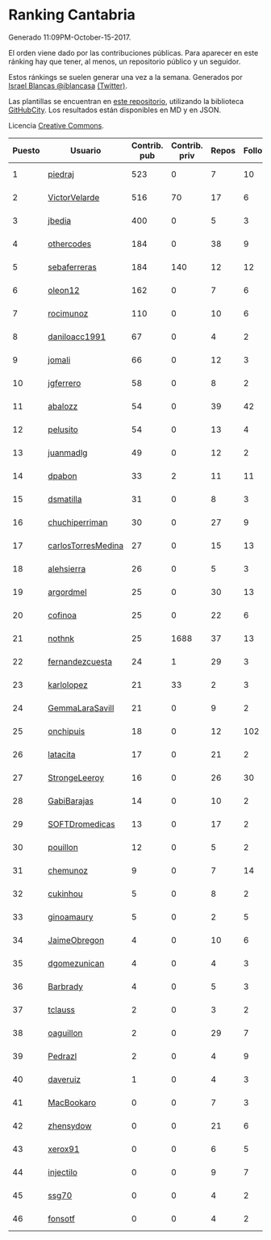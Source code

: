 # Ranking Cantabria

Generado 11:09PM-October-15-2017.

El orden viene dado por las contribuciones públicas. Para aparecer en este ránking hay que tener, al menos, un repositorio público y un seguidor.

Estos ránkings se suelen generar una vez a la semana. Generados por [Israel Blancas @iblancasa](https://github.com/iblancasa/) [(Twitter)](https://twitter.com/iblancasa).

Las plantillas se encuentran en [este repositorio](https://github.com/iblancasa/GH-Spanish-Ranking), utilizando la biblioteca [GitHubCity](https://github.com/iblancasa/GitHubCity). Los resultados están disponibles en MD y en JSON.

Licencia [Creative Commons](https://creativecommons.org/licenses/by/4.0/).

| Puesto   |  Usuario  | Contrib. pub | Contrib. priv |Repos| Followers | Desde |  Avatar  |
|----------|-----------|--------------|---------------|-----|-----------|-------|----------|
|1|[piedraj](https://github.com/piedraj)|523|0|7|10|2012-12-05|![piedraj](https://avatars3.githubusercontent.com/u/2972752)|
|2|[VictorVelarde](https://github.com/VictorVelarde)|516|70|17|6|2010-10-28|![VictorVelarde](https://avatars0.githubusercontent.com/u/458196)|
|3|[jbedia](https://github.com/jbedia)|400|0|5|3|2013-10-28|![jbedia](https://avatars3.githubusercontent.com/u/5796721)|
|4|[othercodes](https://github.com/othercodes)|184|0|38|9|2013-06-25|![othercodes](https://avatars3.githubusercontent.com/u/4815856)|
|5|[sebaferreras](https://github.com/sebaferreras)|184|140|12|12|2016-02-12|![sebaferreras](https://avatars3.githubusercontent.com/u/17194770)|
|6|[oleon12](https://github.com/oleon12)|162|0|7|6|2015-04-17|![oleon12](https://avatars0.githubusercontent.com/u/11987639)|
|7|[rocimunoz](https://github.com/rocimunoz)|110|0|10|6|2013-03-02|![rocimunoz](https://avatars3.githubusercontent.com/u/3746906)|
|8|[daniloacc1991](https://github.com/daniloacc1991)|67|0|4|2|2016-10-22|![daniloacc1991](https://avatars3.githubusercontent.com/u/22999279)|
|9|[jomali](https://github.com/jomali)|66|0|12|3|2012-02-01|![jomali](https://avatars3.githubusercontent.com/u/1397370)|
|10|[jgferrero](https://github.com/jgferrero)|58|0|8|2|2015-03-12|![jgferrero](https://avatars1.githubusercontent.com/u/11438536)|
|11|[abalozz](https://github.com/abalozz)|54|0|39|42|2012-01-08|![abalozz](https://avatars1.githubusercontent.com/u/1312336)|
|12|[pelusito](https://github.com/pelusito)|54|0|13|4|2016-04-22|![pelusito](https://avatars2.githubusercontent.com/u/18612896)|
|13|[juanmadlg](https://github.com/juanmadlg)|49|0|12|2|2011-11-04|![juanmadlg](https://avatars0.githubusercontent.com/u/1173469)|
|14|[dpabon](https://github.com/dpabon)|33|2|11|11|2015-06-24|![dpabon](https://avatars0.githubusercontent.com/u/13040959)|
|15|[dsmatilla](https://github.com/dsmatilla)|31|0|8|3|2011-02-14|![dsmatilla](https://avatars0.githubusercontent.com/u/618172)|
|16|[chuchiperriman](https://github.com/chuchiperriman)|30|0|27|9|2008-11-25|![chuchiperriman](https://avatars2.githubusercontent.com/u/36635)|
|17|[carlosTorresMedina](https://github.com/carlosTorresMedina)|27|0|15|13|2015-05-24|![carlosTorresMedina](https://avatars2.githubusercontent.com/u/12585344)|
|18|[alehsierra](https://github.com/alehsierra)|26|0|5|3|2017-04-05|![alehsierra](https://avatars2.githubusercontent.com/u/26929522)|
|19|[argordmel](https://github.com/argordmel)|25|0|30|13|2012-01-11|![argordmel](https://avatars0.githubusercontent.com/u/1320168)|
|20|[cofinoa](https://github.com/cofinoa)|25|0|22|6|2013-07-26|![cofinoa](https://avatars1.githubusercontent.com/u/5098603)|
|21|[nothnk](https://github.com/nothnk)|25|1688|37|13|2009-09-05|![nothnk](https://avatars0.githubusercontent.com/u/123532)|
|22|[fernandezcuesta](https://github.com/fernandezcuesta)|24|1|29|3|2014-04-16|![fernandezcuesta](https://avatars0.githubusercontent.com/u/7312236)|
|23|[karlolopez](https://github.com/karlolopez)|21|33|2|3|2015-06-17|![karlolopez](https://avatars0.githubusercontent.com/u/12940686)|
|24|[GemmaLaraSavill](https://github.com/GemmaLaraSavill)|21|0|9|2|2015-05-08|![GemmaLaraSavill](https://avatars3.githubusercontent.com/u/12323749)|
|25|[onchipuis](https://github.com/onchipuis)|18|0|12|102|2016-09-09|![onchipuis](https://avatars1.githubusercontent.com/u/22107438)|
|26|[latacita](https://github.com/latacita)|17|0|21|2|2013-05-03|![latacita](https://avatars1.githubusercontent.com/u/4329371)|
|27|[StrongeLeeroy](https://github.com/StrongeLeeroy)|16|0|26|30|2011-06-03|![StrongeLeeroy](https://avatars0.githubusercontent.com/u/828457)|
|28|[GabiBarajas](https://github.com/GabiBarajas)|14|0|10|2|2017-01-18|![GabiBarajas](https://avatars1.githubusercontent.com/u/25196739)|
|29|[SOFTDromedicas](https://github.com/SOFTDromedicas)|13|0|17|2|2016-08-19|![SOFTDromedicas](https://avatars2.githubusercontent.com/u/21133079)|
|30|[pouillon](https://github.com/pouillon)|12|0|5|2|2013-09-16|![pouillon](https://avatars0.githubusercontent.com/u/5470877)|
|31|[chemunoz](https://github.com/chemunoz)|9|0|7|14|2016-01-13|![chemunoz](https://avatars0.githubusercontent.com/u/16680009)|
|32|[cukinhou](https://github.com/cukinhou)|5|0|8|2|2015-12-14|![cukinhou](https://avatars2.githubusercontent.com/u/16288214)|
|33|[ginoamaury](https://github.com/ginoamaury)|5|0|2|5|2016-09-06|![ginoamaury](https://avatars0.githubusercontent.com/u/22031838)|
|34|[JaimeObregon](https://github.com/JaimeObregon)|4|0|10|6|2010-09-27|![JaimeObregon](https://avatars1.githubusercontent.com/u/417226)|
|35|[dgomezunican](https://github.com/dgomezunican)|4|0|4|3|2012-03-23|![dgomezunican](https://avatars0.githubusercontent.com/u/1568677)|
|36|[Barbrady](https://github.com/Barbrady)|4|0|5|3|2014-01-18|![Barbrady](https://avatars1.githubusercontent.com/u/6436548)|
|37|[tclauss](https://github.com/tclauss)|2|0|3|2|2013-02-11|![tclauss](https://avatars3.githubusercontent.com/u/3531048)|
|38|[oaguillon](https://github.com/oaguillon)|2|0|29|7|2012-07-05|![oaguillon](https://avatars1.githubusercontent.com/u/1925152)|
|39|[Pedrazl](https://github.com/Pedrazl)|2|0|4|9|2014-12-04|![Pedrazl](https://avatars1.githubusercontent.com/u/10074431)|
|40|[daveruiz](https://github.com/daveruiz)|1|0|4|3|2012-08-16|![daveruiz](https://avatars2.githubusercontent.com/u/2165375)|
|41|[MacBookaro](https://github.com/MacBookaro)|0|0|7|3|2012-01-27|![MacBookaro](https://avatars0.githubusercontent.com/u/1383817)|
|42|[zhensydow](https://github.com/zhensydow)|0|0|21|6|2011-05-09|![zhensydow](https://avatars1.githubusercontent.com/u/777247)|
|43|[xerox91](https://github.com/xerox91)|0|0|6|5|2011-04-19|![xerox91](https://avatars0.githubusercontent.com/u/740021)|
|44|[injectilo](https://github.com/injectilo)|0|0|9|7|2014-09-01|![injectilo](https://avatars1.githubusercontent.com/u/8612274)|
|45|[ssg70](https://github.com/ssg70)|0|0|4|2|2015-11-04|![ssg70](https://avatars0.githubusercontent.com/u/15652669)|
|46|[fonsotf](https://github.com/fonsotf)|0|0|4|2|2015-11-03|![fonsotf](https://avatars1.githubusercontent.com/u/15630996)|
